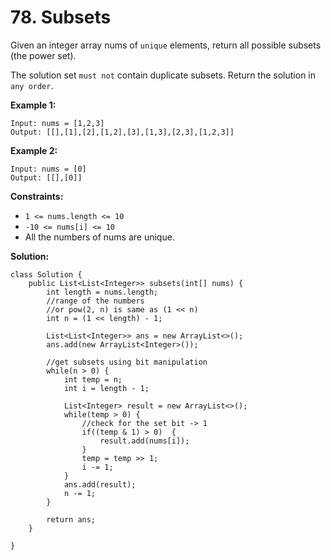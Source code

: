 # 78. Subsets

Given an integer array nums of `unique` elements, return all possible 
subsets
 (the power set).

The solution set `must not` contain duplicate subsets. Return the solution in `any order`.

**Example 1:**
```
Input: nums = [1,2,3]
Output: [[],[1],[2],[1,2],[3],[1,3],[2,3],[1,2,3]]
```
**Example 2:**
```
Input: nums = [0]
Output: [[],[0]]
``` 

**Constraints:**

* `1 <= nums.length <= 10`
* `-10 <= nums[i] <= 10`
* All the numbers of nums are unique.

**Solution:** 
```
class Solution {
    public List<List<Integer>> subsets(int[] nums) {
        int length = nums.length;
        //range of the numbers
        //or pow(2, n) is same as (1 << n)
        int n = (1 << length) - 1; 

        List<List<Integer>> ans = new ArrayList<>();
        ans.add(new ArrayList<Integer>());

        //get subsets using bit manipulation
        while(n > 0) {
            int temp = n;
            int i = length - 1;

            List<Integer> result = new ArrayList<>();
            while(temp > 0) {
                //check for the set bit -> 1
                if((temp & 1) > 0)  {
                    result.add(nums[i]);
                }
                temp = temp >> 1;
                i -= 1;
            }
            ans.add(result);
            n -= 1;
        }

        return ans;
    }
    
}
```
